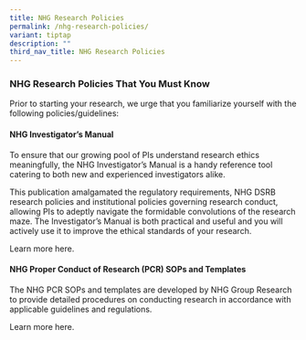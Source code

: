 ```yaml
---
title: NHG Research Policies
permalink: /nhg-research-policies/
variant: tiptap
description: ""
third_nav_title: NHG Research Policies
---
```

<h3><strong>NHG Research Policies That You Must Know</strong></h3>
<p>Prior to starting your research, we urge that you familiarize yourself
with the following policies/guidelines:</p>
<p></p>
<h4><strong>NHG Investigator’s Manual</strong></h4>
<p>To ensure that our growing pool of PIs understand research ethics meaningfully,
the NHG Investigator’s Manual is a handy reference tool catering to both
new and experienced investigators alike.</p>
<p>This publication amalgamated the regulatory requirements, NHG DSRB research
policies and institutional policies governing research conduct, allowing
PIs to adeptly navigate the formidable convolutions of the research maze.
The Investigator’s Manual is both practical and useful and you will actively
use it to improve the ethical standards of your research.</p>
<p>Learn more here.</p>
<p></p>
<h4><strong>NHG Proper Conduct of Research (PCR) SOPs and Templates</strong></h4>
<p>The NHG PCR SOPs and templates are developed by NHG Group Research to
provide detailed procedures on conducting research in accordance with applicable
guidelines and regulations.</p>
<p>Learn more here.&nbsp;</p>
<p></p>
<p></p>
<p></p>
<p></p>
<p></p>
<p></p>